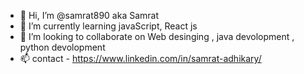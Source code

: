 - 👋 Hi, I’m @samrat890 aka Samrat
- 🌱 I’m currently learning  javaScript, React js
- 💞️ I’m looking to collaborate on Web desinging , java devolopment , python devolopment
- 📫 contact - https://www.linkedin.com/in/samrat-adhikary/

<!---
samrat890/samrat890 is a ✨ special ✨ repository because its `README.md` (this file) appears on your GitHub profile.
You can click the Preview link to take a look at your changes.
--->
